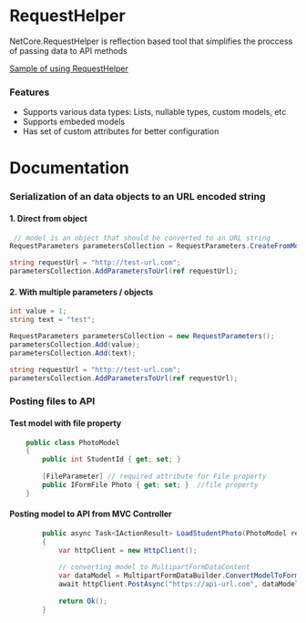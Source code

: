 # RequestHelper
NetCore.RequestHelper is reflection based tool that simplifies the proccess of passing data to API methods

[Sample of using RequestHelper](https://github.com/EuFindlay/RequestHelper/tree/master/Samples/RequestHelperSample "Sample")

### Features
- Supports various data types: Lists, nullable types, custom models, etc
- Supports embeded models
- Has set of custom attributes for better configuration

# Documentation 

### Serialization of an data objects to an URL encoded string
#### 1. Direct from object
```csharp
 // model is an object that should be converted to an URL string
RequestParameters parametersCollection = RequestParameters.CreateFromModel(model);

string requestUrl = "http://test-url.com";
parametersCollection.AddParametersToUrl(ref requestUrl);
```

#### 2. With multiple parameters / objects
```csharp
int value = 1;
string text = "test";

RequestParameters parametersCollection = new RequestParameters();
parametersCollection.Add(value);
parametersCollection.Add(text);

string requestUrl = "http://test-url.com";
parametersCollection.AddParametersToUrl(ref requestUrl);
````

### Posting files to API

#### Test model with file property
```csharp
    public class PhotoModel
    {
        public int StudentId { get; set; }
		
        [FileParameter] // required attribute for File property
        public IFormFile Photo { get; set; }  //file property
    }
````

#### Posting model to API from MVC Controller
```csharp
        public async Task<IActionResult> LoadStudentPhoto(PhotoModel request)
        {
            var httpClient = new HttpClient();
        
            // converting model to MultipartFormDataContent
            var dataModel = MultipartFormDataBuilder.ConvertModelToFormData(request);
            await httpClient.PostAsync("https://api-url.com", dataModel); // posting model to API
			
            return Ok();
        }
```

